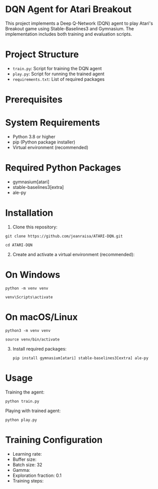 # DQN Agent for Atari Breakout

This project implements a Deep Q-Network (DQN) agent to play Atari's Breakout game using Stable-Baselines3 and Gymnasium. The implementation includes both training and evaluation scripts.

# Project Structure

* `train.py`: Script for training the DQN agent
* `play.py`: Script for running the trained agent
* `requirements.txt`: List of required packages

# Prerequisites

# System Requirements

  * Python 3.8 or higher
  * pip (Python package installer)
  * Virtual environment (recommended)

# Required Python Packages

  * gymnasium[atari]
  * stable-baselines3[extra]
  * ale-py

# Installation

  1. Clone this repository:

  `git clone https://github.com/jeanraisa/ATARI-DQN.git`
  
  `cd ATARI-DQN`

  2. Create and activate a virtual environment (recommended):

  # On Windows
  `python -m venv venv`
  
  `venv\Scripts\activate`

 # On macOS/Linux
 `python3 -m venv venv`
 
 `source venv/bin/activate`

  3. Install required packages:

     `pip install gymnasium[atari] stable-baselines3[extra] ale-py`

# Usage

Training the agent:

`python train.py`

Playing with trained agent:

`python play.py`

# Training Configuration

* Learning rate: 
* Buffer size: 
* Batch size: 32
* Gamma: 
* Exploration fraction: 0.1
* Training steps: 
